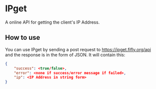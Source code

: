 # IPget
A online API for getting the client's IP Address.
## How to use
You can use IPget by sending a post request to https://ipget.fifly.org/api and the response is in the form of JSON. It will contain this:
```json
{
    "success": <true/false>,
    "error": <none if success/error message if failed>,
    "ip": <IP Address in string form>
}
```